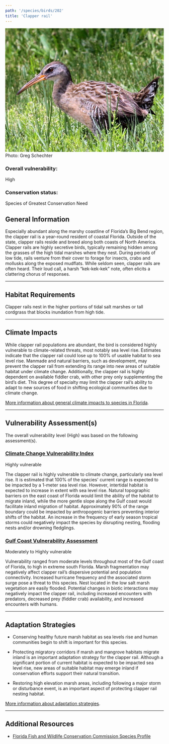```yaml
---
path: '/species/birds/202'
title: 'Clapper rail'
---
```


<content-header icon="shorebirds" title="Clapper rail" subtitle="Rallus longirostris">
</content-header>

<div id="TopSection">

<div class="header-photo"><img src="202.jpg" alt="Photo for 202"/>
<figcaption>Photo: Greg Schechter</figcaption></div>

<div>

### Overall vulnerability:

<div class="vulnerability vulnerability-high">High</div>



### Conservation status:

Species of Greatest Conservation Need

</div>
</div>

## General Information

Especially abundant along the marshy coastline of Florida’s Big Bend region, the clapper rail is a year-round resident of coastal Florida.  Outside of the state, clapper rails reside and breed along both coasts of North America.  Clapper rails are highly secretive birds, typically remaining hidden among the grasses of the high tidal marshes where they nest. During periods of low tide, rails venture from their cover to forage for insects, crabs and mollusks along the exposed mudflats.  While seldom seen, clapper rails are often heard.  Their loud call, a harsh “kek-kek-kek” note, often elicits a clattering chorus of responses.

<hr />

## Habitat Requirements

Clapper rails nest in the higher portions of tidal salt marshes or tall cordgrass that blocks inundation from high tide.

<hr />

## Climate Impacts

While clapper rail populations are abundant, the bird is considered highly vulnerable to climate-related threats, most notably sea level rise.  Estimates indicate that the clapper rail could lose up to 100% of usable habitat to sea level rise.  Manmade and natural barriers, such as development, may prevent the clapper rail from extending its range into new areas of suitable habitat under climate change.  Additionally, the clapper rail is highly dependent on available fiddler crab, with other prey only supplementing the bird’s diet.  This degree of specialty may limit the clapper rail’s ability to adapt to new sources of food in shifting ecological communities due to climate change.

[More information about general climate impacts to species in Florida](/impacts/species).



<hr />

## Vulnerability Assessment(s)

The overall vulnerability level (High) was based on the following assessment(s).
#### 
<div class="vulnerability-header">
<h3><a href="/impacts/vulnerability/ccvi">Climate Change Vulnerability Index</a></h3>
<div class="vulnerability vulnerability-high">Highly vulnerable</div>
</div> 

The clapper rail is highly vulnerable to climate change, particularly sea level rise.  It is estimated that 100% of the species' current range is expected to be impacted by a 1-meter sea level rise.  However, intertidal habitat is expected to increase in extent with sea level rise.  Natural topographic barriers on the east coast of Florida would limit the ability of the habitat to migrate inland, while the more gentle slope  along the Gulf coast would facilitate inland migration of habitat.  Approximately 90% of the range boundary could be impacted by anthropogenic barriers preventing interior shifts of the habitat.  An increase in the frequency of early season tropical storms could negatively impact the species by disrupting nesting, flooding nests and/or drowning fledglings.

#### 
<div class="vulnerability-header">
<h3><a href="/impacts/vulnerability/gcva">Gulf Coast Vulnerability Assessment</a></h3>
<div class="vulnerability vulnerability-high">Moderately to Highly vulnerable</div>
</div> 

Vulnerability ranged from moderate levels throughout most of the Gulf coast of Florida, to high in extreme south Florida.  Marsh fragmentation may negatively affect clapper rail’s dispersive potential and population connectivity.  Increased hurricane frequency and the associated storm surge pose a threat to this species.  Nest located in the low salt marsh vegetation are easily flooded.  Potential changes in biotic interactions may negatively impact the clapper rail, including increased encounters with predators, decreased prey (fiddler crab) availability, and increased encounters with humans.


<hr />

## Adaptation Strategies

- Conserving healthy future marsh habitat as sea levels rise and human communities begin to shift is important for this species.

- Protecting migratory corridors if marsh and mangrove habitats migrate inland is an important adaptation strategy for the clapper rail.  Although a significant portion of current habitat is expected to be impacted sea level rise, new areas of suitable habitat may emerge inland if conservation efforts support their natural transition.

- Restoring high elevation marsh areas, including following a major storm or disturbance event, is an important aspect of protecting clapper rail nesting habitat.

[More information about adaptation strategies](/strategies).

<hr />


## Additional Resources

- [Florida Fish and Wildlife Conservation Commission Species Profile](http://legacy.myfwc.com/bba/docs/bba_clra.pdf)
